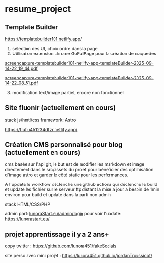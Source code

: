 # resume_project

## Template Builder

https://templatebuilder101.netlify.app/

1) sélection des UI, choix ordre dans la page
2) Utilisation extension chrome GoFullPage pour la création de maquettes
   
[screencapture-templatebuilder101-netlify-app-templateBuilder-2025-09-14-22_19_44.pdf](https://github.com/user-attachments/files/22323444/screencapture-templatebuilder101-netlify-app-templateBuilder-2025-09-14-22_19_44.pdf)

[screencapture-templatebuilder101-netlify-app-templateBuilder-2025-09-14-22_08_51.pdf](https://github.com/user-attachments/files/22323441/screencapture-templatebuilder101-netlify-app-templateBuilder-2025-09-14-22_08_51.pdf)

3) modification text/image partiel, encore non fonctionnel

## Site fluonir (actuellement en cours)

stack js/hmtl/css
framework: Astro

https://fluflu451234dfzr.netlify.app/

## Création CMS personnalisé pour blog (actuellement en cours) 

cms basée sur l'api git, le but est de modifier les markdown et image directement dans le src/assets du projet pour 
béneficier des optimisation d'image astro et garder le côté static pour les performances.

A l'update le workflow déclenche une github actions qui déclenche le build et update les fichier sur le serveur ftp distant
la mise a jour a besoin de 1min environ pour build et update dans la parti non admin

stack HTML/CSS/PHP

admin part:
[lunoraStart.eu/admin/login](https://lunorastart.eu/admin/login.php)
pour voir l'update:
https://lunorastart.eu/

## projet apprentissage il y a  2 ans+

copy twitter : https://github.com/lunora451/fakeSocials

site perso avec mini projet : https://lunora451.github.io/jordanTroussicot/
